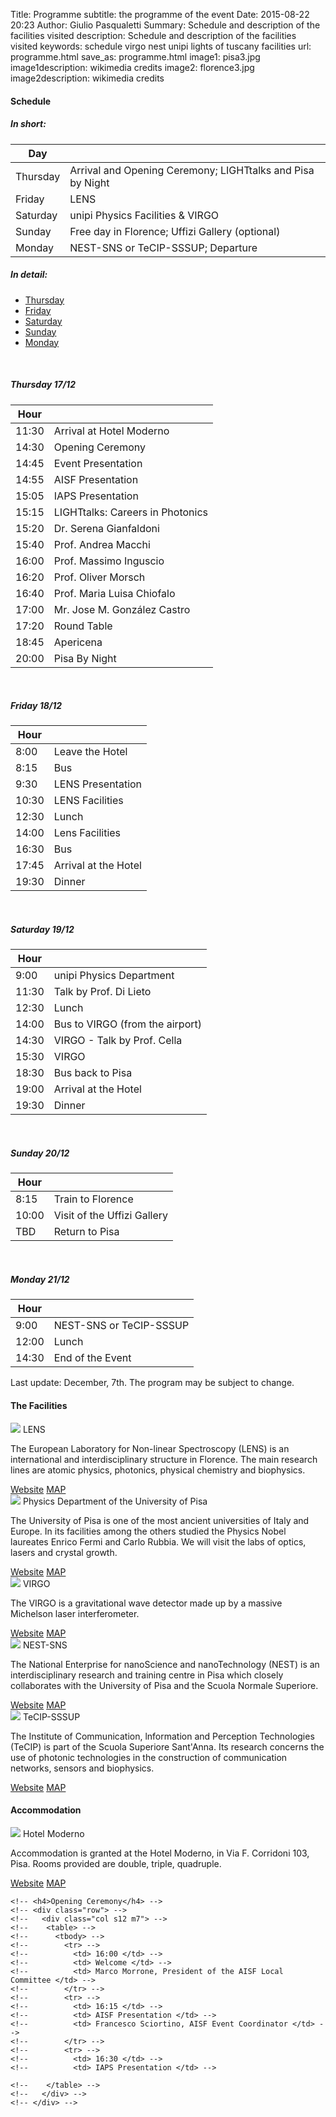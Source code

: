 Title: Programme
subtitle: the programme of the event
Date: 2015-08-22 20:23
Author: Giulio Pasqualetti
Summary: Schedule and description of the facilities visited
description: Schedule and description of the facilities visited
keywords: schedule virgo nest unipi lights of tuscany facilities
url: programme.html
save_as: programme.html
image1: pisa3.jpg
image1description: wikimedia credits
image2: florence3.jpg
image2description: wikimedia credits

<div class="section">
  <div class="row">
    <div class="col s12">
      <h4>Schedule</h4>  
      <div class="row">
	<div class="col s12">
	  <h5>In short:</h5>
	  <table>
	    <thread>
	      <tr>
		<th data-field="time">Day</th>
		<th data-field="what"></th>
	      </tr>
	    </thread>
	    <tbody>
	      <tr>
		<td>Thursday</td>
		<td>Arrival and Opening Ceremony; LIGHTtalks and Pisa by Night</td>
	      </tr>
	      <tr>
		<td>Friday</td>
		<td>LENS</td>
	      </tr>
	      <tr>
		<td>Saturday</td>
		<td>unipi Physics Facilities & VIRGO</td>
	      </tr>
	      <tr>
		<td>Sunday</td>
		<td>Free day in Florence; Uffizi Gallery (optional)</td>
	      </tr>
	      <tr>
		<td>Monday</td>
		<td>NEST-SNS or TeCIP-SSSUP; Departure</td>
	      </tr>
	    </tbody>
	   </table>
	</div>
      </div>
      <div class="row">
	<div class="col s12">
	  <h5>In detail:</h5>
	  <ul class="tabs">
            <li class="tab col m3 s12"><a class="orange-text" href="#thursday">Thursday</a></li>
            <li class="tab col m3 s12"><a class="orange-text" href="#friday">Friday</a></li>
            <li class="tab col m3 s12"><a class="orange-text" href="#saturday">Saturday</a></li>
            <li class="tab col m3 s12"><a class="orange-text" href="#sunday">Sunday</a></li>
	    <li class="tab col m3 s12"><a class="orange-text" href="#monday">Monday</a></li>
	    <div class="indicator orange" style="z-index:1"></div>
	  </ul>
	</div>
	<div id="thursday" class="col s12">
	  <br>
	  <h5>Thursday 17/12</h5>
	  <table>
	    <thread>
	      <tr>
		<th data-field="time">Hour</th>
		<th data-field="what"></th>
	      </tr>
	    </thread>
	    <tbody>
	      <tr>
		<td>11:30</td>
		<td>Arrival at Hotel Moderno</td>
	      </tr>
	      <tr>
		<td>14:30</td>
		<td>Opening Ceremony</td>
	      </tr>
	      <tr>
		<td>14:45</td>
		<td>Event Presentation</td>
	      </tr>
	      <tr>
		<td>14:55</td>
		<td>AISF Presentation</td>
	      </tr>
	      <tr>
		<td>15:05</td>
		<td>IAPS Presentation</td>
	      </tr>
	      <tr>
		<td>15:15</td>
		<td>LIGHTtalks: Careers in Photonics</td>
	      </tr>
	      <tr>
		<td>15:20</td>
		<td>Dr. Serena Gianfaldoni</td>
	      </tr>
	      <tr>
		<td>15:40</td>
		<td>Prof. Andrea Macchi</td>
	      </tr>
	      <tr>
		<td>16:00</td>
		<td>Prof. Massimo Inguscio</td>
	      </tr>
	      <tr>
		<td>16:20</td>
		<td>Prof. Oliver Morsch</td>
	      </tr>
	      <tr>
		<td>16:40</td>
		<td>Prof. Maria Luisa Chiofalo</td>
	      </tr>
	      <tr>
		<td>17:00</td>
		<td>Mr. Jose M. González Castro</td>
	      </tr>
	      <tr>
		<td>17:20</td>
		<td>Round Table</td>
	      </tr>
	      <tr>
		<td>18:45</td>
		<td>Apericena</td>
	      </tr>
	      <tr>
		<td>20:00</td>
		<td>Pisa By Night</td>
	      </tr>
	    </tbody>
	  </table>
	</div>
	<div id="friday" class="col s12">
	  <br>
	  <h5>Friday 18/12</h5>
	  <table>
	    <thread>
	      <tr>
		<th data-field="time">Hour</th>
		<th data-field="what"></th>
	      </tr>
	    </thread>
	    <tbody>
	      <tr>
		<td>8:00</td>
		<td>Leave the Hotel</td>
	      </tr>
	      <tr>
		<td>8:15</td>
		<td>Bus</td>
	      </tr>
	      <tr>
		<td>9:30</td>
		<td>LENS Presentation</td>
	      </tr>
	      <tr>
		<td>10:30</td>
		<td>LENS Facilities</td>
	      </tr>
	      <tr>
		<td>12:30</td>
		<td>Lunch</td>
	      </tr>
	      <tr>
		<td>14:00</td>
		<td>Lens Facilities</td>
	      </tr>
	      <tr>
		<td>16:30</td>
		<td>Bus</td>
	      </tr>
	      <tr>
		<td>17:45</td>
		<td>Arrival at the Hotel</td>
	      </tr>
	      <tr>
		<td>19:30</td>
		<td>Dinner</td>
	      </tr>
	    </tbody>
	  </table>
	</div>
	<div id="saturday" class="col s12">
	  <br>
	  <h5>Saturday 19/12</h5>
	  <table>
	    <thread>
	      <tr>
		<th data-field="time">Hour</th>
		<th data-field="what"></th>
	      </tr>
	    </thread>
	    <tbody>
	      <tr>
		<td>9:00</td>
		<td>unipi Physics Department</td>
	      </tr>
	      <tr>
		<td>11:30</td>
		<td>Talk by Prof. Di Lieto</td>
	      </tr>
	      <tr>
		<td>12:30</td>
		<td>Lunch</td>
	      </tr>
	      <tr>
		<td>14:00</td>
		<td>Bus to VIRGO (from the airport)</td>
	      </tr>
	      <tr>
		<td>14:30</td>
		<td>VIRGO - Talk by Prof. Cella</td>
	      </tr>
	      <tr>
		<td>15:30</td>
		<td>VIRGO</td>
	      </tr>
	      <tr>
		<td>18:30</td>
		<td>Bus back to Pisa</td>
	      </tr>
	      <tr>
		<td>19:00</td>
		<td>Arrival at the Hotel</td>
	      </tr>
	      <tr>
		<td>19:30</td>
		<td>Dinner</td>
	      </tr>
	    </tbody>
	  </table>
	</div>
	<div id="sunday" class="col s12">
	  <br>
	  <h5>Sunday 20/12</h5>
	  <table>
	    <thread>
	      <tr>
		<th data-field="time">Hour</th>
		<th data-field="what"></th>
	      </tr>
	    </thread>
	    <tbody>
	      <tr>
		<td>8:15</td>
		<td>Train to Florence</td>
	      </tr>
	      <tr>
		<td>10:00</td>
		<td>Visit of the Uffizi Gallery</td>
	      </tr>
	      <tr>
		<td>TBD</td>
		<td>Return to Pisa</td>
	      </tr>
	    </tbody>
	  </table>
	</div>
	<div id="monday" class="col s12">
	  <br>
	  <h5>Monday 21/12</h5>
	  <table>
	    <thread>
	      <tr>
		<th data-field="time">Hour</th>
		<th data-field="what"></th>
	      </tr>
	    </thread>
	    <tbody>
	      <tr>
		<td>9:00</td>
		<td>NEST-SNS or TeCIP-SSSUP</td>
	      </tr>
	      <tr>
		<td>12:00</td>
		<td>Lunch</td>
	      </tr>
	      <tr>
		<td>14:30</td>
		<td>End of the Event</td>
	      </tr>
	    </tbody>
	  </table>
	</div>
      </div>
      <p>Last update: December, 7th. The program may be subject to change.</p>
    </div>
  </div>
</div>
	
<!-- <table> -->
<!--   <thead> -->
<!-- 	  <tr> -->
<!-- 	    <th data-field="time">Hour</th> -->
<!-- 	    <th data-field="thursday">Thursday 17/12</th> -->
<!--       <th data-field="friday">Friday 18/12</th> -->
<!-- 	    <th data-field="saturday">Saturday 19/12</th> -->
<!-- 	    <th data-field="sunday">Sunday 20/12</th> -->
<!--       <th data-field="monday">Monday 21/12</th> -->
<!-- 	  </tr> -->
<!--   </thead> -->

<!--         <tbody> -->
<!-- 	  <tr> -->
<!-- 	    <td>9:00</td> -->
<!-- 	    <td></td> -->
<!-- 	    <td>LENS</td> -->
<!-- 	    <td>unipi Physics Facilities</td> -->
<!-- 	    <td>Tourism in Florence</td> -->
<!-- 	    <td>NEST-SNS or TeCIP-SSSUP</td> -->
<!-- 	  </tr>	  <tr> -->
<!-- 	    <td>11:30</td> -->
<!-- 	    <td></td> -->
<!-- 	    <td></td> -->
<!-- 	    <td>Guest lectures</td> -->
<!-- 	    <td></td> -->
<!-- 	    <td></td> -->
<!-- 	  </tr>	  <tr> -->
<!-- 	    <td>13:00</td> -->
<!-- 	    <td></td> -->
<!-- 	    <td></td> -->
<!-- 	    <td>Lunch</td> -->
<!-- 	    <td></td> -->
<!-- 	    <td>Lunch</td> -->
<!-- 	  </tr>	  <tr> -->
<!-- 	    <td>14:00</td> -->
<!-- 	    <td></td> -->
<!-- 	    <td></td> -->
<!-- 	    <td>VIRGO</td> -->
<!-- 	    <td></td> -->
<!-- 	    <td>Departure</td> -->
<!-- 	  </tr>	  <tr> -->
<!-- 	    <td>15:00</td> -->
<!-- 	    <td>Opening Ceremony</td> -->
<!-- 	    <td></td> -->
<!-- 	    <td></td> -->
<!-- 	    <td></td> -->
<!-- 	    <td></td> -->
<!-- 	  </tr>	  <tr> -->
<!-- 	    <td>17:00</td> -->
<!-- 	    <td>EPS Light Talk</td> -->
<!-- 	    <td></td> -->
<!-- 	    <td></td> -->
<!-- 	    <td></td> -->
<!-- 	    <td></td> -->
<!-- 	  </tr>	  <tr> -->
<!-- 	    <td>20:00</td> -->
<!-- 	    <td>Dinner</td> -->
<!-- 	    <td>Dinner</td> -->
<!-- 	    <td>Dinner</td> -->
<!-- 	    <td>Dinner in Florence</td> -->
<!-- 	    <td></td> -->
<!-- 	  </tr>	  <tr> -->
<!-- 	    <td>21:00</td> -->
<!-- 	    <td>Nightly visit of Pisa</td> -->
<!-- 	    <td>Free evening</td> -->
<!-- 	    <td></td> -->
<!-- 	    <td></td> -->
<!-- 	    <td></td> -->
<!-- 	  </tr> -->
<!--         </tbody> -->
<!--       </table><br> -->
<!--       <p>Last update: September, 23th. The program may be subject to change.</p> -->
<!--     </div> -->
<!--   </div> -->
<!-- </div> -->

<div class="section">

  <h4>The Facilities</h4>

  <div class="row">
    <div class="col s12">
      <div class="col s12 m7">
	<div class="card">
	  <div class="card-image">
            <img src="{filename}/images/LENS-1.jpg">
            <span class="card-title">LENS</span>
	  </div>
	  <div class="card-content">
            <p>The European Laboratory for Non-linear Spectroscopy (LENS) is an international and interdisciplinary structure in Florence. The main research lines are atomic physics, photonics, physical chemistry and biophysics.</p>
	  </div>
	  <div class="card-action">
            <a href="http://www.lens.unifi.it/">Website</a>
	    <a href="http://www.openstreetmap.org/?mlat=43.81879&amp;mlon=11.19292#map=17/43.81879/11.19292">MAP</a>
	  </div>
	</div>
      </div>
    </div>
  </div>
  <div class="row">
    <div class="col s12">
      <div class="col s12 m7">
	<div class="card">
	  <div class="card-image">
            <img src="{filename}/images/DFUNIPI.jpg">
            <span class="card-title">Physics Department of the University of Pisa</span>
	  </div>
	  <div class="card-content">
            <p>The University of Pisa is one of the most ancient universities of Italy and Europe. In its facilities among the others studied the Physics Nobel laureates Enrico Fermi and Carlo Rubbia. We will visit the labs of optics, lasers and crystal growth.</p>
	  </div>
	  <div class="card-action">
            <a href="https://www.df.unipi.it/">Website</a>
	    <a href="http://www.openstreetmap.org/?mlat=43.72075&amp;mlon=10.40781#map=19/43.72075/10.40781">MAP</a>
	  </div>
	</div>
      </div>
    </div>
  </div>
  <div class="row">
    <div class="col s12">
      <div class="col s12 m7">
	<div class="card">
	  <div class="card-image">
            <img src="{filename}/images/VIRGO.jpg">
            <span class="card-title">VIRGO</span>
	  </div>
	  <div class="card-content">
            <p>The VIRGO is a gravitational wave detector made up by a massive Michelson laser interferometer. </p>
	  </div>
	  <div class="card-action">
            <a href="http://www.ego-gw.it/">Website</a>
	    <a href="http://www.openstreetmap.org/?mlat=43.6310&amp;mlon=10.5040#map=14/43.6310/10.5040">MAP</a>
	  </div>
	</div>
      </div>
    </div>
  </div>
  
  <div class="row">
    <div class="col s12">
      <div class="col s12 m7">
	<div class="card">
	  <div class="card-image">
            <img src="{filename}/images/NEST-small-2.jpg">
            <span class="card-title">NEST-SNS</span>
	  </div>
	  <div class="card-content">
            <p>The National Enterprise for nanoScience and nanoTechnology (NEST) is an interdisciplinary research and training centre in Pisa which closely collaborates with the University of Pisa and the Scuola Normale Superiore. </p>
	  </div>
	  <div class="card-action">
            <a href="http://www.laboratorionest.it/">Website</a>
	    <a href="http://www.openstreetmap.org/?mlat=43.71394&amp;mlon=10.40952#map=17/43.71394/10.40952">MAP</a>
	  </div>
	</div>
      </div>
    </div>
  </div>
    
  <div class="row">
    <div class="col s12">
      <div class="col s12 m7">
	<div class="card">
	  <div class="card-image">
            <img src="{filename}/images/tecip1.jpg">
            <span class="card-title">TeCIP-SSSUP</span>
	  </div>
	  <div class="card-content">
            <p>The Institute of Communication, lnformation and Perception Technologies (TeCIP) is part of the Scuola Superiore Sant'Anna. Its research concerns the use of photonic technologies in the construction of communication networks, sensors and biophysics. </p>
	  </div>
	  <div class="card-action">
            <a href="tecip.sssup.it/">Website</a>
	    <a href="http://www.openstreetmap.org/?mlat=43.71878&mlon=10.42274#map=18/43.71878/10.42274">MAP</a>
	  </div>
	</div>
      </div>
    </div>
  </div>
  

  
  <h4>Accommodation</h4>
    <div class="row">
    <div class="col s12">
      <div class="col s12 m7">
	<div class="card">
	  <div class="card-image">
            <img src="{filename}/images/hotel.jpg">
            <span class="card-title">Hotel Moderno</span>
	  </div>
	  <div class="card-content">
            <p>Accommodation is granted at the Hotel Moderno, in Via F. Corridoni 103, Pisa. Rooms provided are double, triple, quadruple.</p>
	  </div>
	  <div class="card-action">
            <a href="http://www.hotelmoderno.pisa.it/en/">Website</a>
	    <a href="http://www.openstreetmap.org/?mlat=43.70782&amp;mlon=10.40187#map=19/43.70782/10.40187">MAP</a>
	  </div>
	</div>
      </div>
    </div>
  </div>

    <!-- <h4>Opening Ceremony</h4> -->
    <!-- <div class="row"> -->
    <!--   <div class="col s12 m7"> -->
    <!-- 	<table> -->
    <!-- 	  <tbody> -->
    <!-- 	    <tr> -->
    <!-- 	      <td> 16:00 </td> -->
    <!-- 	      <td> Welcome </td> -->
    <!-- 	      <td> Marco Morrone, President of the AISF Local Committee </td> -->
    <!-- 	    </tr> -->
    <!-- 	    <tr> -->
    <!-- 	      <td> 16:15 </td> -->
    <!-- 	      <td> AISF Presentation </td> -->
    <!-- 	      <td> Francesco Sciortino, AISF Event Coordinator </td> -->
    <!-- 	    </tr> -->
    <!-- 	    <tr> -->
    <!-- 	      <td> 16:30 </td> -->
    <!-- 	      <td> IAPS Presentation </td> -->
	      
    <!-- 	</table> -->
    <!--   </div> -->
    <!-- </div> -->
    
</div>
